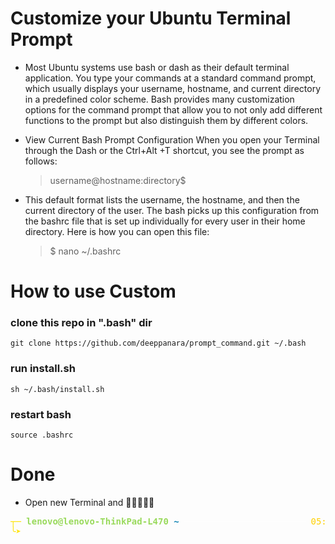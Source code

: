 # Customize your Ubuntu Terminal Prompt

- Most Ubuntu systems use bash or dash as their default terminal application. You type your commands at a standard command prompt, which usually displays your username, hostname, and current directory in a predefined color scheme. Bash provides many customization options for the command prompt that allow you to not only add different functions to the prompt but also distinguish them by different colors.

- View Current Bash Prompt Configuration
When you open your Terminal through the Dash or the Ctrl+Alt +T shortcut, you see the prompt as follows:

  > username@hostname:directory$

- This default format lists the username, the hostname, and then the current directory of the user. The bash picks up this configuration from the bashrc file that is set up individually for every user in their home directory. Here is how you can open this file:

  > $ nano ~/.bashrc

# How to use Custom 

### clone this repo in ".bash" dir

```
git clone https://github.com/deeppanara/prompt_command.git ~/.bash
```
### run install.sh

```
sh ~/.bash/install.sh
```
### restart bash
```
source .bashrc 
```

# Done
 - Open new Terminal and 🥳🥳🥳🥳🥳
<pre><font color="#FFE300"><b>┬─ </b></font><font color="#9ADA5D"><b>lenovo@lenovo-ThinkPad-L470</b></font><font color="#1184B3"><b> ~</b></font> <font color="#FFFFFF">─────────────────────── </font><font color="#FFD000">05:37:05 PM</font> | <font color="#9ADA5D">176ms</font> | <font color="#9ADA5D"><b>✔</b></font>
<font color="#FFE300"><b>╰➤ </b></font>

</pre>
